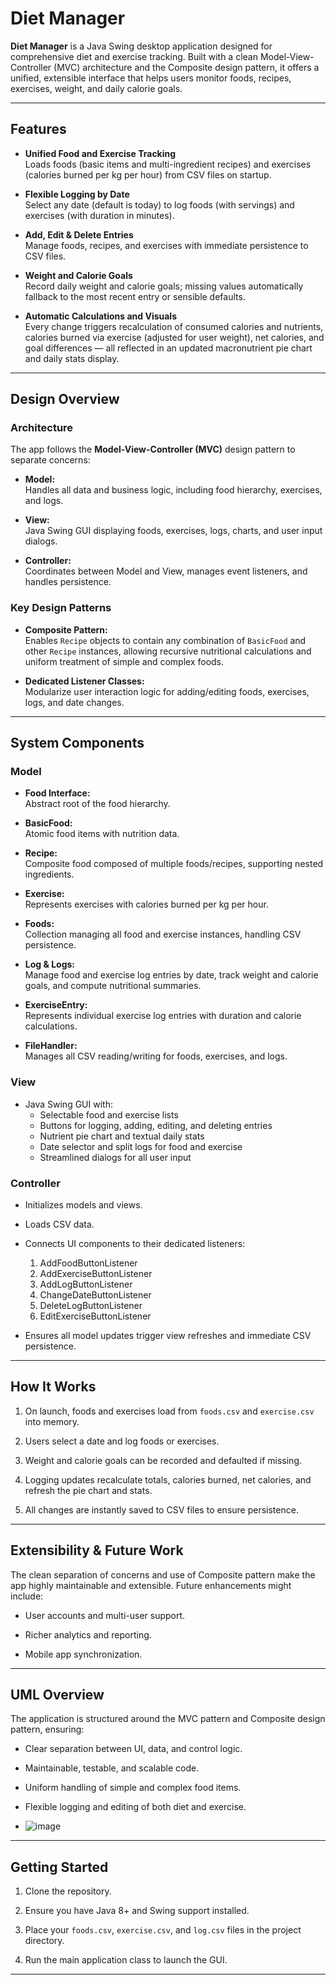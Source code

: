 # Diet Manager

**Diet Manager** is a Java Swing desktop application designed for comprehensive diet and exercise tracking. Built with a clean Model-View-Controller (MVC) architecture and the Composite design pattern, it offers a unified, extensible interface that helps users monitor foods, recipes, exercises, weight, and daily calorie goals.

---

## Features

- **Unified Food and Exercise Tracking**  
  Loads foods (basic items and multi-ingredient recipes) and exercises (calories burned per kg per hour) from CSV files on startup.

- **Flexible Logging by Date**  
  Select any date (default is today) to log foods (with servings) and exercises (with duration in minutes).

- **Add, Edit & Delete Entries**  
  Manage foods, recipes, and exercises with immediate persistence to CSV files.

- **Weight and Calorie Goals**  
  Record daily weight and calorie goals; missing values automatically fallback to the most recent entry or sensible defaults.

- **Automatic Calculations and Visuals**  
  Every change triggers recalculation of consumed calories and nutrients, calories burned via exercise (adjusted for user weight), net calories, and goal differences — all reflected in an updated macronutrient pie chart and daily stats display.

---

## Design Overview

### Architecture

The app follows the **Model-View-Controller (MVC)** design pattern to separate concerns:

- **Model:**  
  Handles all data and business logic, including food hierarchy, exercises, and logs.

- **View:**  
  Java Swing GUI displaying foods, exercises, logs, charts, and user input dialogs.

- **Controller:**  
  Coordinates between Model and View, manages event listeners, and handles persistence.

### Key Design Patterns

- **Composite Pattern:**  
  Enables `Recipe` objects to contain any combination of `BasicFood` and other `Recipe` instances, allowing recursive nutritional calculations and uniform treatment of simple and complex foods.

- **Dedicated Listener Classes:**  
  Modularize user interaction logic for adding/editing foods, exercises, logs, and date changes.

---

## System Components

### Model

- **Food Interface:**  
  Abstract root of the food hierarchy.

- **BasicFood:**  
  Atomic food items with nutrition data.

- **Recipe:**  
  Composite food composed of multiple foods/recipes, supporting nested ingredients.

- **Exercise:**  
  Represents exercises with calories burned per kg per hour.

- **Foods:**  
  Collection managing all food and exercise instances, handling CSV persistence.

- **Log & Logs:**  
  Manage food and exercise log entries by date, track weight and calorie goals, and compute nutritional summaries.

- **ExerciseEntry:**  
  Represents individual exercise log entries with duration and calorie calculations.

- **FileHandler:**  
  Manages all CSV reading/writing for foods, exercises, and logs.

### View

- Java Swing GUI with:  
  - Selectable food and exercise lists  
  - Buttons for logging, adding, editing, and deleting entries  
  - Nutrient pie chart and textual daily stats  
  - Date selector and split logs for food and exercise  
  - Streamlined dialogs for all user input

### Controller

- Initializes models and views.

- Loads CSV data.

- Connects UI components to their dedicated listeners:  
  1. AddFoodButtonListener  
  2. AddExerciseButtonListener  
  3. AddLogButtonListener  
  4. ChangeDateButtonListener  
  5. DeleteLogButtonListener  
  6. EditExerciseButtonListener

- Ensures all model updates trigger view refreshes and immediate CSV persistence.

---

## How It Works

1. On launch, foods and exercises load from `foods.csv` and `exercise.csv` into memory.

2. Users select a date and log foods or exercises.

3. Weight and calorie goals can be recorded and defaulted if missing.

4. Logging updates recalculate totals, calories burned, net calories, and refresh the pie chart and stats.

5. All changes are instantly saved to CSV files to ensure persistence.

---

## Extensibility & Future Work

The clean separation of concerns and use of Composite pattern make the app highly maintainable and extensible. Future enhancements might include:

- User accounts and multi-user support.

- Richer analytics and reporting.

- Mobile app synchronization.

---

## UML Overview

The application is structured around the MVC pattern and Composite design pattern, ensuring:

- Clear separation between UI, data, and control logic.

- Maintainable, testable, and scalable code.

- Uniform handling of simple and complex food items.

- Flexible logging and editing of both diet and exercise.

- ![image](https://github.com/user-attachments/assets/62118af5-2648-4983-a644-aa097bba16ee)


---

## Getting Started

1. Clone the repository.

2. Ensure you have Java 8+ and Swing support installed.

3. Place your `foods.csv`, `exercise.csv`, and `log.csv` files in the project directory.

4. Run the main application class to launch the GUI.

---



